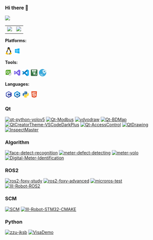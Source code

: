 ### Hi there 👋
![](https://komarev.com/ghpvc/?username=yunke120)
<table><tr>
<td><img src="https://github-readme-stats.vercel.app/api?username=yunke120&show_icons=true&theme=radical&count_private=true&bg_color=1e1e2e&text_color=cdd6f4&icon_color=cba6f7&title_color=94e2d5" width="400"/></td>
<td><img src="https://github-readme-stats.vercel.app/api/top-langs/?username=yunke120&theme=radical&layout=compact&bg_color=1e1e2e&text_color=cdd6f4&icon_color=cba6f7&title_color=94e2d5" width="337"/></td>
</tr></table>


**Platforms:**

<code><img src="figures/linux.svg" width="24"/></code> <code><img src="figures/Windows.svg" width="24"/></code> 

**Tools:**

<code><img src="figures/qtcreator.svg" width="24"/></code> <code><img src="figures/vs.svg" width="24"/></code> <code><img src="figures/vscode.svg" width="24"/></code> <code><img src="figures/Keil5.svg" width="24"/></code> <code><img src="figures/stm32cubemx.svg" width="24"/></code> 

**Languages:**

<code><img src="figures/c.svg" width="24"/></code> <code><img src="figures/c++.svg" width="24"/></code> <code><img src="figures/python.svg" width="24"/></code> <code><img src="figures/HTML5.svg" width="24"/></code> 

### Qt

[![qt-python-yolov5](https://github-readme-stats.vercel.app/api/pin/?username=yunke120&repo=qt-python-yolov5)](https://github.com/yunke120/qt-python-yolov5)
[![Qt-Modbus](https://github-readme-stats.vercel.app/api/pin/?username=yunke120&repo=Qt-Modbus)](https://github.com/yunke120/Qt-Modbus)
[![ydyodraw](https://github-readme-stats.vercel.app/api/pin/?username=yunke120&repo=ydyodraw)](https://github.com/yunke120/ydyodraw)
[![Qt-BDMap](https://github-readme-stats.vercel.app/api/pin/?username=yunke120&repo=Qt-BDMap)](https://github.com/yunke120/Qt-BDMap)
[![QtCreatorTheme-VSCodeDarkPlus](https://github-readme-stats.vercel.app/api/pin/?username=yunke120&repo=QtCreatorTheme-VSCodeDarkPlus)](https://github.com/yunke120/QtCreatorTheme-VSCodeDarkPlus)
[![Qt-AccessControl](https://github-readme-stats.vercel.app/api/pin/?username=yunke120&repo=Qt-AccessControl)](https://github.com/yunke120/Qt-AccessControl)
[![QtDrawing](https://github-readme-stats.vercel.app/api/pin/?username=yunke120&repo=QtDrawing)](https://github.com/yunke120/QtDrawing)
[![InspectMaster](https://github-readme-stats.vercel.app/api/pin/?username=yunke120&repo=InspectMaster)](https://github.com/yunke120/InspectMaster)

### Algorithm
[![face-detect-recognition](https://github-readme-stats.vercel.app/api/pin/?username=yunke120&repo=face-detect-recognition)](https://github.com/yunke120/face-detect-recognition)
[![meter-defect-detecting](https://github-readme-stats.vercel.app/api/pin/?username=yunke120&repo=meter-defect-detecting)](https://github.com/yunke120/meter-defect-detecting)
[![meter-yolo](https://github-readme-stats.vercel.app/api/pin/?username=yunke120&repo=meter-yolo)](https://github.com/yunke120/meter-yolo)
[![Digital-Meter-Identification](https://github-readme-stats.vercel.app/api/pin/?username=yunke120&repo=Digital-Meter-Identification)](https://github.com/yunke120/Digital-Meter-Identification)

### ROS2
[![ros2-foxy-study](https://github-readme-stats.vercel.app/api/pin/?username=yunke120&repo=ros2-foxy-study)](https://github.com/yunke120/ros2-foxy-study)
[![ros2-foxy-advanced](https://github-readme-stats.vercel.app/api/pin/?username=yunke120&repo=ros2-foxy-advanced)](https://github.com/yunke120/ros2-foxy-advanced)
[![microros-test](https://github-readme-stats.vercel.app/api/pin/?username=yunke120&repo=microros-test)](https://github.com/yunke120/microros-test)
[![III-Robot-ROS2](https://github-readme-stats.vercel.app/api/pin/?username=yunke120&repo=III-Robot-ROS2)](https://github.com/yunke120/III-Robot-ROS2)
### SCM
[![SCM](https://github-readme-stats.vercel.app/api/pin/?username=yunke120&repo=SCM)](https://github.com/yunke120/SCM)
[![III-Robot-STM32-CMAKE](https://github-readme-stats.vercel.app/api/pin/?username=yunke120&repo=III-Robot-STM32-CMAKE)](https://github.com/yunke120/III-Robot-STM32-CMAKE)
### Python
[![zzu-jksb](https://github-readme-stats.vercel.app/api/pin/?username=yunke120&repo=zzu-jksb)](https://github.com/yunke120/zzu-jksb)
[![VisaDemo](https://github-readme-stats.vercel.app/api/pin/?username=yunke120&repo=VisaDemo)](https://github.com/yunke120/VisaDemo)

